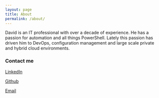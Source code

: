 ```yaml
---
layout: page
title: About
permalink: /about/
---
```

David is an IT professional with over a decade of experience. He has a passion for automation and all things PowerShell. Lately this passion has driven him to DevOps, configuration management and large scale private and hybrid cloud environments. 
### Contact me
[LinkedIn](https://www.linkedin.com/in/david-christian-181545108/)

[Github](https://github.com/dchristian3188)

[Email](mailto:dchristian3188@gmail.com)